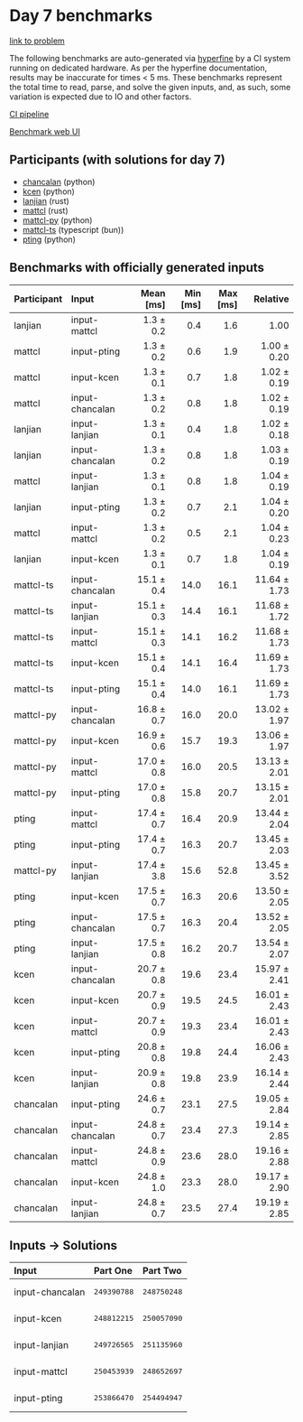 # Day 7 benchmarks

[link to problem](https://adventofcode.com/2023/day/7)

The following benchmarks are auto-generated via
[hyperfine](https://github.com/sharkdp/hyperfine) by a CI system running on
dedicated hardware. As per the hyperfine documentation, results may be
inaccurate for times < 5 ms. These benchmarks represent the total time to read,
parse, and solve the given inputs, and, as such, some variation is expected due
to IO and other factors.

[CI pipeline](http://ci.papercode.net:8080/teams/main/pipelines/aoc2023)

[Benchmark web UI](https://aoc.ancalagon.black)


## Participants (with solutions for day 7)

- [chancalan](https://github.com/chancalan/aoc2023) (python)
- [kcen](https://github.com/kcen/aoc2023) (python)
- [lanjian](https://github.com/lanjian/aoc-2023) (rust)
- [mattcl](https://github.com/mattcl/aoc2023) (rust)
- [mattcl-py](https://github.com/mattcl/aoc2023-py) (python)
- [mattcl-ts](https://github.com/mattcl/aoc2023-js) (typescript (bun))
- [pting](https://github.com/pting/aoc2023) (python)


## Benchmarks with officially generated inputs

| Participant | Input | Mean [ms] | Min [ms] | Max [ms] | Relative |
|:---|:---|---:|---:|---:|---:|
| lanjian | input-mattcl | 1.3 ± 0.2 | 0.4 | 1.6 | 1.00 |
| mattcl | input-pting | 1.3 ± 0.2 | 0.6 | 1.9 | 1.00 ± 0.20 |
| mattcl | input-kcen | 1.3 ± 0.1 | 0.7 | 1.8 | 1.02 ± 0.19 |
| mattcl | input-chancalan | 1.3 ± 0.2 | 0.8 | 1.8 | 1.02 ± 0.19 |
| lanjian | input-lanjian | 1.3 ± 0.1 | 0.4 | 1.8 | 1.02 ± 0.18 |
| lanjian | input-chancalan | 1.3 ± 0.2 | 0.8 | 1.8 | 1.03 ± 0.19 |
| mattcl | input-lanjian | 1.3 ± 0.1 | 0.8 | 1.8 | 1.04 ± 0.19 |
| lanjian | input-pting | 1.3 ± 0.2 | 0.7 | 2.1 | 1.04 ± 0.20 |
| mattcl | input-mattcl | 1.3 ± 0.2 | 0.5 | 2.1 | 1.04 ± 0.23 |
| lanjian | input-kcen | 1.3 ± 0.1 | 0.7 | 1.8 | 1.04 ± 0.19 |
| mattcl-ts | input-chancalan | 15.1 ± 0.4 | 14.0 | 16.1 | 11.64 ± 1.73 |
| mattcl-ts | input-lanjian | 15.1 ± 0.3 | 14.4 | 16.1 | 11.68 ± 1.72 |
| mattcl-ts | input-mattcl | 15.1 ± 0.3 | 14.1 | 16.2 | 11.68 ± 1.73 |
| mattcl-ts | input-kcen | 15.1 ± 0.4 | 14.1 | 16.4 | 11.69 ± 1.73 |
| mattcl-ts | input-pting | 15.1 ± 0.4 | 14.0 | 16.1 | 11.69 ± 1.73 |
| mattcl-py | input-chancalan | 16.8 ± 0.7 | 16.0 | 20.0 | 13.02 ± 1.97 |
| mattcl-py | input-kcen | 16.9 ± 0.6 | 15.7 | 19.3 | 13.06 ± 1.97 |
| mattcl-py | input-mattcl | 17.0 ± 0.8 | 16.0 | 20.5 | 13.13 ± 2.01 |
| mattcl-py | input-pting | 17.0 ± 0.8 | 15.8 | 20.7 | 13.15 ± 2.01 |
| pting | input-mattcl | 17.4 ± 0.7 | 16.4 | 20.9 | 13.44 ± 2.04 |
| pting | input-pting | 17.4 ± 0.7 | 16.3 | 20.7 | 13.45 ± 2.03 |
| mattcl-py | input-lanjian | 17.4 ± 3.8 | 15.6 | 52.8 | 13.45 ± 3.52 |
| pting | input-kcen | 17.5 ± 0.7 | 16.3 | 20.6 | 13.50 ± 2.05 |
| pting | input-chancalan | 17.5 ± 0.7 | 16.3 | 20.4 | 13.52 ± 2.05 |
| pting | input-lanjian | 17.5 ± 0.8 | 16.2 | 20.7 | 13.54 ± 2.07 |
| kcen | input-chancalan | 20.7 ± 0.8 | 19.6 | 23.4 | 15.97 ± 2.41 |
| kcen | input-kcen | 20.7 ± 0.9 | 19.5 | 24.5 | 16.01 ± 2.43 |
| kcen | input-mattcl | 20.7 ± 0.9 | 19.3 | 23.4 | 16.01 ± 2.43 |
| kcen | input-pting | 20.8 ± 0.8 | 19.8 | 24.4 | 16.06 ± 2.43 |
| kcen | input-lanjian | 20.9 ± 0.8 | 19.8 | 23.9 | 16.14 ± 2.44 |
| chancalan | input-pting | 24.6 ± 0.7 | 23.1 | 27.5 | 19.05 ± 2.84 |
| chancalan | input-chancalan | 24.8 ± 0.7 | 23.4 | 27.3 | 19.14 ± 2.85 |
| chancalan | input-mattcl | 24.8 ± 0.9 | 23.6 | 28.0 | 19.16 ± 2.88 |
| chancalan | input-kcen | 24.8 ± 1.0 | 23.3 | 28.0 | 19.17 ± 2.90 |
| chancalan | input-lanjian | 24.8 ± 0.7 | 23.5 | 27.4 | 19.19 ± 2.85 |


## Inputs -> Solutions

| Input | Part One | Part Two |
|:---|:---|:---|
|input-chancalan|<pre>249390788</pre>|<pre>248750248</pre>|
|input-kcen|<pre>248812215</pre>|<pre>250057090</pre>|
|input-lanjian|<pre>249726565</pre>|<pre>251135960</pre>|
|input-mattcl|<pre>250453939</pre>|<pre>248652697</pre>|
|input-pting|<pre>253866470</pre>|<pre>254494947</pre>|